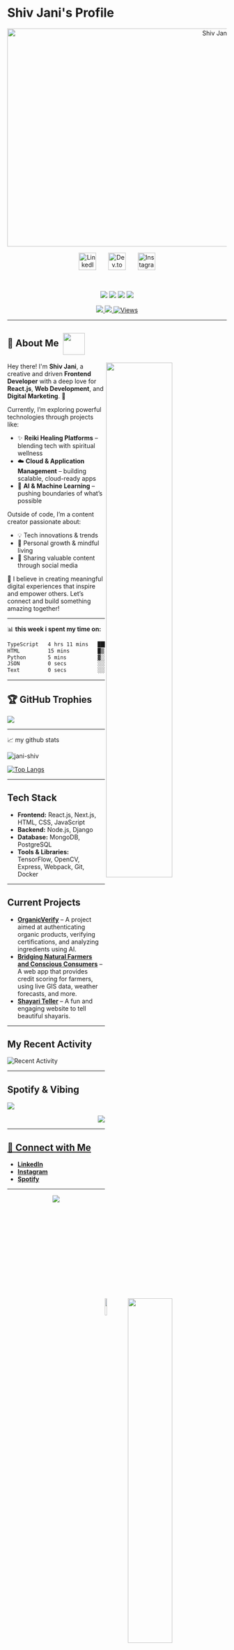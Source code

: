 # Shiv Jani's Profile

<p align="center">
  <img src="https://github.com/Jani-shiv/Jani-shiv/blob/main/assets/me.gif" width="1000" height="500" alt="Shiv Jani in action">
  <br/>
</p>

<!-- Social icons section -->
<p align="center">
  <a href="https://www.linkedin.com/in/shiv-jani-56973a26b/"><img width="40px" alt="LinkedIn" title="LinkedIn" src="https://media.giphy.com/media/yDM1kJZthxFPoGDdmq/giphy.gif?cid=ecf05e47fjydjg4w996nih5dfro79bzmvugcoqritorbvyqy&ep=v1_stickers_search&rid=giphy.gif&ct=ts" /></a>
  &#8287;&#8287;&#8287;&#8287;&#8287;
  <a href="https://dev.to/jani_712"><img width="40px" alt="Dev.to" title="DenverCoder1 Dev.to" src="https://i.imgur.com/mVm29vK.png"></a>
  &#8287;&#8287;&#8287;&#8287;&#8287;
<a href="https://www.instagram.com/jani._.712/" target="_blank">
  <img width="40px" alt="Instagram" title="Follow me on Instagram" src="https://media2.giphy.com/media/v1.Y2lkPTc5MGI3NjExNW04aWNhdHJ0bDlrc21ta3I3NGtrZWhhNmJmZHZpbnZvZ2d4cTIxMCZlcD12MV9pbnRlcm5hbF9naWZfYnlfaWQmY3Q9cw/jqVUX17Ze8mw0nXBbJ/giphy.gif" />
</a>
</p>

<br/>

<!-- Social badges section -->
<!-- Badges with custom icons - https://github.com/DenverCoder1/custom-icon-badges -->
<!-- View counter - https://github.com/DenverCoder1/Simple-View-Counter -->
<p align="center">
  <img src="https://img.shields.io/badge/React.js-20232A?style=for-the-badge&logo=react&logoColor=61DAFB"/>
  <img src="https://img.shields.io/badge/Web%20Dev-%2300C7B7?style=for-the-badge&logo=webflow&logoColor=white"/>
  <img src="https://img.shields.io/badge/Digital%20Marketing-%23FF0080?style=for-the-badge&logo=adobe&logoColor=white"/>
  <img src="https://img.shields.io/badge/Cloud%20Apps-%23007396?style=for-the-badge&logo=microsoftazure&logoColor=white"/>
</p>

<p align="center">
  <a href="https://github.com/Jani-shiv?tab=followers">
    <img src="https://custom-icon-badges.demolab.com/github/followers/Jani-shiv?color=236ad3&labelColor=1155ba&style=for-the-badge&logo=person-add&label=Follow&logoColor=white" />
  </a>
  <a href="https://github.com/Jani-shiv?tab=repositories&sort=stargazers">
    <img src="https://custom-icon-badges.demolab.com/github/stars/Jani-shiv?color=55960c&style=for-the-badge&labelColor=488207&logo=star" />
  </a>
  <a href="https://github.com/Jani-shiv">
    <img alt="Views" title="GitHub Profile Views" src="https://komarev.com/ghpvc/?username=Jani-shiv&label=Profile%20views&color=0e75b6&style=for-the-badge" />
  </a>
</p>


---

<h2 >🌟 About Me &nbsp;<img aling="left" src="https://media.giphy.com/media/v1.Y2lkPTc5MGI3NjExN2M2MWVyZ29jaXBhc2M0azRzMDQ5dGtsMHozcDY5emw4cmduNzZsZiZlcD12MV9zdGlja2Vyc19zZWFyY2gmY3Q9cw/k76eCxLAYwyjyFXClf/giphy.gif" width="50" style="vertical-align:middle;"/></h2>


  <img align='right' src="https://media.giphy.com/media/v1.Y2lkPTc5MGI3NjExcWQ1cWc2dW5zd2lsMjRiY3RyNHN2OTRuZDBrdnBvaGhjMWtyc2JxeiZlcD12MV9zdGlja2Vyc19zZWFyY2gmY3Q9cw/3iyKHMIKg5VWG6qHUm/giphy.gif" width="55%" />

Hey there! I'm **Shiv Jani**, a creative and driven **Frontend Developer** with a deep love for **React.js**, **Web Development**, and **Digital Marketing**. 🚀

Currently, I’m exploring powerful technologies through projects like:
- ✨ **Reiki Healing Platforms** – blending tech with spiritual wellness  
- ☁️ **Cloud & Application Management** – building scalable, cloud-ready apps  
- 🤖 **AI & Machine Learning** – pushing boundaries of what’s possible
 

Outside of code, I’m a content creator passionate about:
- 💡 Tech innovations & trends  
- 🌱 Personal growth & mindful living  
- 📱 Sharing valuable content through social media  

🔗 I believe in creating meaningful digital experiences that inspire and empower others. Let’s connect and build something amazing together!



---
📊 **this week i spent my time on:**
<!--START_SECTION:waka-->

```txt
TypeScript   4 hrs 11 mins   ███████████████████████░░   91.73 %
HTML         15 mins         █▒░░░░░░░░░░░░░░░░░░░░░░░   05.84 %
Python       5 mins          ▓░░░░░░░░░░░░░░░░░░░░░░░░   02.16 %
JSON         0 secs          ░░░░░░░░░░░░░░░░░░░░░░░░░   00.27 %
Text         0 secs          ░░░░░░░░░░░░░░░░░░░░░░░░░   00.01 %
```

<!--END_SECTION:waka-->

---
## 🏆 GitHub Trophies
![](https://github-profile-trophy.vercel.app/?username=jani-shiv&theme=algolia&no-frame=false&no-bg=false&margin-w=4)

---
📈 my github stats
<img align="right" src="https://raw.githubusercontent.com/onimur/.github/master/.resources/git-header.svg" width="45%"/>

<p align="left"> <img src="https://github-readme-stats.vercel.app/api?username=jani-shiv&show_icons=true&theme=gotham" alt="jani-shiv" />

[![Top Langs](https://github-readme-stats.vercel.app/api/top-langs/?username=Jani-shiv&layout=compact)](https://github.com/anuraghazra/github-readme-stats)


---
## Tech Stack


  <img align='right' src="https://media.giphy.com/media/gshXSPw4cTEoUL6Z31/giphy.gif?cid=ecf05e47d7r3cw8agb3uquz1bik09flsfjp94b61ae9h1g9n&ep=v1_stickers_search&rid=giphy.gif&ct=s" width="10%" />

  
- **Frontend:** React.js, Next.js, HTML, CSS, JavaScript
- **Backend:** Node.js, Django
- **Database:** MongoDB, PostgreSQL
- **Tools & Libraries:** TensorFlow, OpenCV, Express, Webpack, Git, Docker



---

## Current Projects

- **[OrganicVerify](#)** – A project aimed at authenticating organic products, verifying certifications, and analyzing ingredients using AI. 
- **[Bridging Natural Farmers and Conscious Consumers](#)** – A web app that provides credit scoring for farmers, using live GIS data, weather forecasts, and more.
- **[Shayari Teller](#)** – A fun and engaging website to tell beautiful shayaris.

---

## My Recent Activity

![Recent Activity](https://github-readme-activity-graph.vercel.app/graph?username=jani-shiv&theme=redical&custom_title=Shiv%20Jani%20Activity%20Graph)

---

## Spotify & Vibing 

<p align="left">
  <a href="https://open.spotify.com/user/31tnvy6ymtwr4hpnqhj6p4aaosde" target="_blank">
    <img src="https://img.shields.io/badge/Spotify-Now%20Playing-1DB954?style=for-the-badge&logo=spotify&logoColor=white"/>
  </a>
</p>

<p align="right">
  <a href="https://open.spotify.com/user/31tnvy6ymtwr4hpnqhj6p4aaosde" target="_blank">
    <img src="https://github-readme-vuejs-stats.vercel.app/api?username=31tnvy6ymtwr4hpnqhj6p4aaosde&theme=redical  "/>



---

## 🤝 Connect with Me

- **[LinkedIn](https://www.linkedin.com/in/shiv-jani-56973a26b/)**  
- **[Instagram](https://www.instagram.com/jani._.712/)**  
- **[Spotify](https://open.spotify.com/user/11147618695)**   


---

<p align="center">
  <img src="https://capsule-render.vercel.app/api?type=waving&color=gradient&height=60&section=footer"/>
</p>
